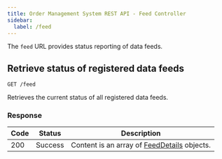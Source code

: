 ```yaml
---
title: Order Management System REST API - Feed Controller
sidebar:
  label: /feed
---
```


The `feed` URL provides status reporting of data feeds.

## Retrieve status of registered data feeds

`GET /feed`

Retrieves the current status of all registered data feeds.

### Response

| Code | Status  | Description |
|------|---------|-------------|
| 200  | Success | Content is an array of [FeedDetails](../../proto/oms2/#feeddetails) objects. |
